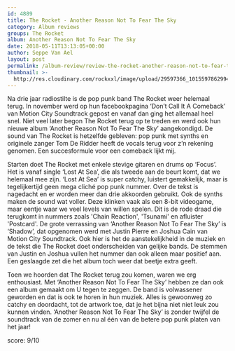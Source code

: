 ```yaml
---
id: 4889
title: The Rocket - Another Reason Not To Fear The Sky
category: Album reviews
groups: The Rocket
album: Another Reason Not To Fear The Sky
date: 2018-05-11T13:13:05+00:00
author: Seppe Van Ael
layout: post
permalink: /album-review/review-the-rocket-another-reason-not-to-fear-the-sky/
thumbnail: >-
  http://res.cloudinary.com/rockxxl/image/upload/29597366_10155978629940700_3630984455449521524_n.jpg
---
```

Na drie jaar radiostilte is de pop punk band The Rocket weer helemaal terug. In november werd op hun facebookpagina ‘Don’t Call It A Comeback’ van Motion City Soundtrack gepost en vanaf dan ging het allemaal heel snel. Niet veel later begon The Rocket terug op te treden en werd ook hun nieuwe album ‘Another Reason Not To Fear The Sky’ aangekondigd. De sound van The Rocket is hetzelfde gebleven: pop punk met synths en originele zanger Tom De Ridder heeft de vocals terug voor z’n rekening genomen. Een succesformule voor een comeback lijkt mij.

Starten doet The Rocket met enkele stevige gitaren en drums op ‘Focus’. Het is vanaf single ‘Lost At Sea’, die als tweede aan de beurt komt, dat we helemaal mee zijn. ‘Lost At Sea’ is super catchy, luistert gemakkelijk, maar is tegelijkertijd geen mega cliché pop punk nummer. Over de tekst is nagedacht en er worden meer dan drie akkoorden gebruikt. Ook de synths maken de sound wat voller. Deze klinken vaak als een 8-bit videogame, maar eentje waar we veel levels van willen spelen. Dit is de rode draad die terugkomt in nummers zoals 'Chain Reaction', 'Tsunami' en afluister 'Postcard'. De grote verrassing van ‘Another Reason Not To Fear The Sky’ is ‘Shadow’, dat opgenomen werd met Justin Pierre en Joshua Cain van Motion City Soundtrack. Ook hier is het de aanstekelijkheid in de muziek en de tekst die The Rocket doet onderscheiden van gelijke bands. De stemmen van Justin en Joshua vullen het nummer dan ook alleen maar positief aan. Een geslaagde zet die het album toch weer dat beetje extra geeft.

Toen we hoorden dat The Rocket terug zou komen, waren we erg enthousiast. Met ‘Another Reason Not To Fear The Sky’ hebben ze dan ook een album gemaakt om U tegen te zeggen. De band is volwassener geworden en dat is ook te horen in hun muziek. Alles is gewoonweg zo catchy en doordacht, tot de artwork toe, dat je het bijna niet niet leuk zou kunnen vinden. ‘Another Reason Not To Fear The Sky’ is zonder twijfel de soundtrack van de zomer en nu al één van de betere pop punk platen van het jaar!

score: 9/10
